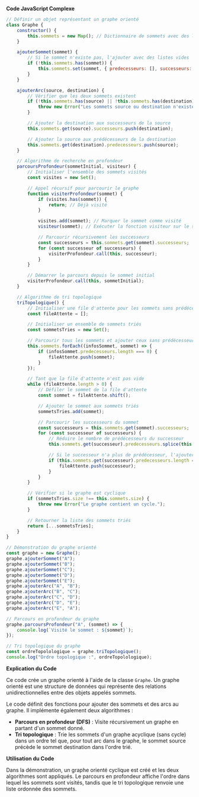 **Code JavaScript Complexe**

```javascript
// Définir un objet représentant un graphe orienté
class Graphe {
    constructor() {
        this.sommets = new Map(); // Dictionnaire de sommets avec des listes de prédécesseurs et successeurs
    }

    ajouterSommet(sommet) {
        // Si le sommet n'existe pas, l'ajouter avec des listes vides
        if (!this.sommets.has(sommet)) {
            this.sommets.set(sommet, { predecesseurs: [], successeurs: [] });
        }
    }

    ajouterArc(source, destination) {
        // Vérifier que les deux sommets existent
        if (!this.sommets.has(source) || !this.sommets.has(destination)) {
            throw new Error("Les sommets source ou destination n'existent pas.");
        }

        // Ajouter la destination aux successeurs de la source
        this.sommets.get(source).successeurs.push(destination);

        // Ajouter la source aux prédécesseurs de la destination
        this.sommets.get(destination).predecesseurs.push(source);
    }

    // Algorithme de recherche en profondeur
    parcoursProfondeur(sommetInitial, visiteur) {
        // Initialiser l'ensemble des sommets visités
        const visites = new Set();

        // Appel récursif pour parcourir le graphe
        function visiterProfondeur(sommet) {
            if (visites.has(sommet)) {
                return; // Déjà visité
            }

            visites.add(sommet); // Marquer le sommet comme visité
            visiteur(sommet); // Exécuter la fonction visiteur sur le sommet

            // Parcourir récursivement les successeurs
            const successeurs = this.sommets.get(sommet).successeurs;
            for (const successeur of successeurs) {
                visiterProfondeur.call(this, successeur);
            }
        }

        // Démarrer le parcours depuis le sommet initial
        visiterProfondeur.call(this, sommetInitial);
    }

    // Algorithme de tri topologique
    triTopologique() {
        // Initialiser une file d'attente pour les sommets sans prédécesseur
        const fileAttente = [];

        // Initialiser un ensemble de sommets triés
        const sommetsTries = new Set();

        // Parcourir tous les sommets et ajouter ceux sans prédécesseur à la file d'attente
        this.sommets.forEach((infosSommet, sommet) => {
            if (infosSommet.predecesseurs.length === 0) {
                fileAttente.push(sommet);
            }
        });

        // Tant que la file d'attente n'est pas vide
        while (fileAttente.length > 0) {
            // Défiler le sommet de la file d'attente
            const sommet = fileAttente.shift();

            // Ajouter le sommet aux sommets triés
            sommetsTries.add(sommet);

            // Parcourir les successeurs du sommet
            const successeurs = this.sommets.get(sommet).successeurs;
            for (const successeur of successeurs) {
                // Réduire le nombre de prédécesseurs du successeur
                this.sommets.get(successeur).predecesseurs.splice(this.sommets.get(successeur).predecesseurs.indexOf(sommet), 1);

                // Si le successeur n'a plus de prédécesseur, l'ajouter à la file d'attente
                if (this.sommets.get(successeur).predecesseurs.length === 0) {
                    fileAttente.push(successeur);
                }
            }
        }

        // Vérifier si le graphe est cyclique
        if (sommetsTries.size !== this.sommets.size) {
            throw new Error("Le graphe contient un cycle.");
        }

        // Retourner la liste des sommets triés
        return [...sommetsTries];
    }
}

// Démonstration du graphe orienté
const graphe = new Graphe();
graphe.ajouterSommet("A");
graphe.ajouterSommet("B");
graphe.ajouterSommet("C");
graphe.ajouterSommet("D");
graphe.ajouterSommet("E");
graphe.ajouterArc("A", "B");
graphe.ajouterArc("B", "C");
graphe.ajouterArc("C", "D");
graphe.ajouterArc("D", "E");
graphe.ajouterArc("E", "A");

// Parcours en profondeur du graphe
graphe.parcoursProfondeur("A", (sommet) => {
    console.log(`Visité le sommet : ${sommet}`);
});

// Tri topologique du graphe
const ordreTopolologique = graphe.triTopologique();
console.log("Ordre topologique :", ordreTopolologique);
```

**Explication du Code**

Ce code crée un graphe orienté à l'aide de la classe `Graphe`. Un graphe orienté est une structure de données qui représente des relations unidirectionnelles entre des objets appelés sommets.

Le code définit des fonctions pour ajouter des sommets et des arcs au graphe. Il implémente également deux algorithmes :

* **Parcours en profondeur (DFS)** : Visite récursivement un graphe en partant d'un sommet donné.
* **Tri topologique** : Trie les sommets d'un graphe acyclique (sans cycle) dans un ordre tel que, pour tout arc dans le graphe, le sommet source précède le sommet destination dans l'ordre trié.

**Utilisation du Code**

Dans la démonstration, un graphe orienté cyclique est créé et les deux algorithmes sont appliqués. Le parcours en profondeur affiche l'ordre dans lequel les sommets sont visités, tandis que le tri topologique renvoie une liste ordonnée des sommets.